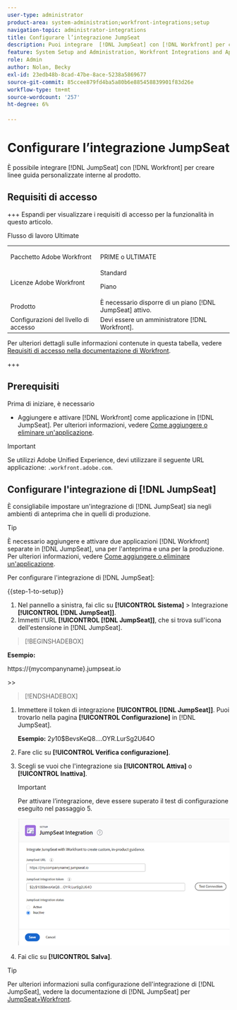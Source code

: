 ```yaml
---
user-type: administrator
product-area: system-administration;workfront-integrations;setup
navigation-topic: administrator-integrations
title: Configurare l’integrazione JumpSeat
description: Puoi integrare  [!DNL JumpSeat] con [!DNL Workfront] per creare guide personalizzate interne al prodotto.
feature: System Setup and Administration, Workfront Integrations and Apps
role: Admin
author: Nolan, Becky
exl-id: 23edb48b-8cad-47be-8ace-5238a5869677
source-git-commit: 85ccee879fd4ba5a80b6e885458839901f83d26e
workflow-type: tm+mt
source-wordcount: '257'
ht-degree: 6%

---
```


# Configurare l’integrazione JumpSeat

È possibile integrare [!DNL JumpSeat] con [!DNL Workfront] per creare linee guida personalizzate interne al prodotto.

## Requisiti di accesso

+++ Espandi per visualizzare i requisiti di accesso per la funzionalità in questo articolo.

<table>
  <tr>
   <td>Pacchetto Adobe Workfront
   </td>
    <p>Flusso di lavoro Ultimate</p>
   <td> <p>PRIME o ULTIMATE</p>
   </td>
  </tr>
    <tr>
   <td>Licenze Adobe Workfront
   </td>
   <td>Standard
   <p>Piano</p>
   </td>
  </tr>
  </tr>
  <tr>
   <td>Prodotto
   </td>
   <td>È necessario disporre di un piano [!DNL JumpSeat] attivo.
   </td>
  </tr>
   <tr>
   <td>Configurazioni del livello di accesso
   </td>
   <td>Devi essere un amministratore [!DNL Workfront].
   </td>
  </tr>
</table>

Per ulteriori dettagli sulle informazioni contenute in questa tabella, vedere [Requisiti di accesso nella documentazione di Workfront](/help/quicksilver/administration-and-setup/add-users/access-levels-and-object-permissions/access-level-requirements-in-documentation.md).

+++

## Prerequisiti

Prima di iniziare, è necessario

* Aggiungere e attivare [!DNL Workfront] come applicazione in [!DNL JumpSeat]. Per ulteriori informazioni, vedere [Come aggiungere o eliminare un&#39;applicazione](https://support.jumpseat.io/article/how-to-add-an-application/).

>[!IMPORTANT]
>
>Se utilizzi Adobe Unified Experience, devi utilizzare il seguente URL applicazione: `.workfront.adobe.com`.



## Configurare l&#39;integrazione di [!DNL JumpSeat]

È consigliabile impostare un&#39;integrazione di [!DNL JumpSeat] sia negli ambienti di anteprima che in quelli di produzione.

>[!TIP]
>
>È necessario aggiungere e attivare due applicazioni [!DNL Workfront] separate in [!DNL JumpSeat], una per l&#39;anteprima e una per la produzione. Per ulteriori informazioni, vedere [Come aggiungere o eliminare un&#39;applicazione](https://support.jumpseat.io/article/how-to-add-an-application/).

Per configurare l&#39;integrazione di [!DNL JumpSeat]:

{{step-1-to-setup}}

1. Nel pannello a sinistra, fai clic su **[!UICONTROL Sistema]** > Integrazione **[!UICONTROL [!DNL JumpSeat]]**.
1. Immetti l&#39;URL **[!UICONTROL [!DNL JumpSeat]]**, che si trova sull&#39;icona dell&#39;estensione in [!DNL JumpSeat].

>[!BEGINSHADEBOX]

**Esempio:**

https://{mycompanyname}.jumpseat.io

&#x200B;>>

>[!ENDSHADEBOX]

1. Immettere il token di integrazione **[!UICONTROL [!DNL JumpSeat]]**. Puoi trovarlo nella pagina **[!UICONTROL Configurazione]** in [!DNL JumpSeat].

   **Esempio:** $2y$10$BevsKeQ8....OYR.LurSg2U64O

1. Fare clic su **[!UICONTROL Verifica configurazione]**.
1. Scegli se vuoi che l&#39;integrazione sia **[!UICONTROL Attiva]** o **[!UICONTROL Inattiva]**.

   >[!IMPORTANT]
   >
   >Per attivare l’integrazione, deve essere superato il test di configurazione eseguito nel passaggio 5.

   ![Pagina di integrazione JumpSeat](assets/jumpseat-integration-page.png)

1. Fai clic su **[!UICONTROL Salva]**.

>[!TIP]
>
>Per ulteriori informazioni sulla configurazione dell&#39;integrazione di [!DNL JumpSeat], vedere la documentazione di [!DNL JumpSeat] per [JumpSeat+Workfront](https://jumpseat.io/landing-page/jumpseat-workfront/).
